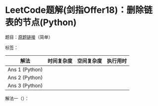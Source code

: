 # LeetCode题解(剑指Offer18)：删除链表的节点(Python)

题目：[原题链接](https://leetcode-cn.com/problems/shan-chu-lian-biao-de-jie-dian-lcof/)（简单）

标签：

| 解法           | 时间复杂度 | 空间复杂度 | 执行用时 |
| -------------- | ---------- | ---------- | -------- |
| Ans 1 (Python) |            |            |          |
| Ans 2 (Python) |            |            |          |
| Ans 3 (Python) |            |            |          |

解法一（）：

